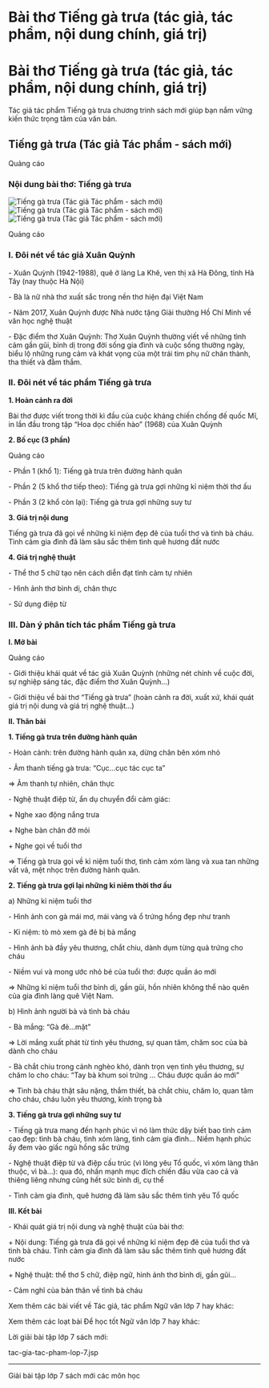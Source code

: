 # Bài thơ Tiếng gà trưa (tác giả, tác phẩm, nội dung chính, giá trị)

# Bài thơ Tiếng gà trưa (tác giả, tác phẩm, nội dung chính, giá trị)

Tác giả tác phẩm Tiếng gà trưa chương trình sách mới giúp bạn nắm vững kiến thức trọng tâm của văn bản.

## Tiếng gà trưa (Tác giả Tác phẩm - sách mới)

Quảng cáo

### Nội dung bài thơ: Tiếng gà trưa

![Tiếng gà trưa \(Tác giả Tác phẩm - sách mới\)](https://vietjack.com/ngu-van-7/images/tieng-ga-trua.PNG) ![Tiếng gà trưa \(Tác giả Tác phẩm - sách mới\)](https://vietjack.com/ngu-van-7/images/tieng-ga-trua-1.PNG) ![Tiếng gà trưa \(Tác giả Tác phẩm - sách mới\)](https://vietjack.com/ngu-van-7/images/tieng-ga-trua-2.PNG)

Quảng cáo

### I. Đôi nét về tác giả Xuân Quỳnh

\- Xuân Quỳnh (1942-1988), quê ở làng La Khê, ven thị xã Hà Đông, tỉnh Hà Tây (nay thuộc Hà Nội) 

\- Bà là nữ nhà thơ xuất sắc trong nền thơ hiện đại Việt Nam 

\- Năm 2017, Xuân Quỳnh được Nhà nước tặng Giải thưởng Hồ Chí Minh về văn học nghệ thuật 

\- Đặc điểm thơ Xuân Quỳnh: Thơ Xuân Quỳnh thường viết về những tình cảm gần gũi, bình dị trong đời sống gia đình và cuộc sống thường ngày, biểu lộ những rung cảm và khát vọng của một trái tim phụ nữ chân thành, tha thiết và đằm thắm. 

### II. Đôi nét về tác phẩm Tiếng gà trưa

**1\. Hoàn cảnh ra đời**

Bài thơ được viết trong thời kì đầu của cuộc kháng chiến chống đế quốc Mĩ, in lần đầu trong tập “Hoa dọc chiến hào” (1968) của Xuân Quỳnh 

**2\. Bố cục (3 phần)**

Quảng cáo

\- Phần 1 (khổ 1): Tiếng gà trưa trên đường hành quân 

\- Phần 2 (5 khổ thơ tiếp theo): Tiếng gà trưa gợi những kỉ niệm thời thơ ấu 

\- Phần 3 (2 khổ còn lại): Tiếng gà trưa gợi những suy tư 

**3\. Giá trị nội dung**

Tiếng gà trưa đã gọi về những kỉ niệm đẹp đẽ của tuổi thơ và tình bà cháu. Tình cảm gia đình đã làm sâu sắc thêm tình quê hương đất nước 

**4\. Giá trị nghệ thuật**

\- Thể thơ 5 chữ tạo nên cách diễn đạt tình cảm tự nhiên 

\- Hình ảnh thơ bình dị, chân thực 

\- Sử dụng điệp từ 

### III. Dàn ý phân tích tác phẩm Tiếng gà trưa

**I. Mở bài**

Quảng cáo

\- Giới thiệu khái quát về tác giả Xuân Quỳnh (những nét chính về cuộc đời, sự nghiệp sáng tác, đặc điểm thơ Xuân Quỳnh…) 

\- Giới thiệu về bài thơ “Tiếng gà trưa” (hoàn cảnh ra đời, xuất xứ, khái quát giá trị nội dung và giá trị nghệ thuật…) 

**II. Thân bài**

**1\. Tiếng gà trưa trên đường hành quân**

\- Hoàn cảnh: trên đường hành quân xa, dừng chân bên xóm nhỏ 

\- Âm thanh tiếng gà trưa: “Cục…cục tác cục ta” 

⇒ Âm thanh tự nhiên, chân thực 

\- Nghệ thuật điệp từ, ẩn dụ chuyển đổi cảm giác: 

\+ Nghe xao động nắng trưa 

\+ Nghe bàn chân đỡ mỏi 

\+ Nghe gọi về tuổi thơ 

⇒ Tiếng gà trưa gọi về kỉ niệm tuổi thơ, tình cảm xóm làng và xua tan những vất vả, mệt nhọc trên đường hành quân. 

**2\. Tiếng gà trưa gợi lại những kỉ niêm thời thơ ấu**

a) Những kỉ niệm tuổi thơ 

\- Hình ảnh con gà mái mơ, mái vàng và ổ trứng hồng đẹp như tranh 

\- Kỉ niệm: tò mò xem gà đẻ bị bà mắng 

\- Hình ảnh bà đầy yêu thương, chắt chiu, dành dụm từng quả trứng cho cháu 

\- Niềm vui và mong ước nhỏ bé của tuổi thơ: được quần áo mới 

⇒ Những kỉ niệm tuổi thơ bình dị, gần gũi, hồn nhiên không thể nào quên của gia đình làng quê Việt Nam. 

b) Hình ảnh người bà và tình bà cháu 

\- Bà mắng: “Gà đẻ…mặt” 

⇒ Lời mắng xuất phát từ tình yêu thương, sự quan tâm, chăm soc của bà dành cho cháu 

\- Bà chắt chiu trong cảnh nghèo khó, dành trọn vẹn tình yêu thương, sự chăm lo cho cháu: “Tay bà khum soi trứng … Cháu được quần áo mới” 

⇒ Tình bà cháu thật sâu nặng, thắm thiết, bà chắt chiu, chăm lo, quan tâm cho cháu, cháu luôn yêu thương, kính trọng bà 

**3\. Tiếng gà trưa gợi những suy tư**

\- Tiếng gà trưa mang đến hạnh phúc vì nó làm thức dậy biết bao tình cảm cao đẹp: tình bà cháu, tình xóm làng, tình cảm gia đình… Niềm hạnh phúc ấy đem vào giấc ngủ hồng sắc trứng 

\- Nghệ thuật điệp từ và điệp cấu trúc (vì lòng yêu Tổ quốc, vì xóm làng thân thuộc, vì bà…): qua đó, nhấn mạnh mục đích chiến đấu vừa cao cả và thiêng liêng nhưng cũng hết sức bình dị, cụ thể 

\- Tình cảm gia đình, quê hương đã làm sâu sắc thêm tình yêu Tổ quốc 

**III. Kết bài**

\- Khái quát giá trị nội dung và nghệ thuật của bài thơ: 

\+ Nội dung: Tiếng gà trưa đã gọi về những kỉ niệm đẹp đẽ của tuổi thơ và tình bà cháu. Tình cảm gia đình đã làm sâu sắc thêm tình quê hương đất nước 

\+ Nghệ thuật: thể thơ 5 chữ, điệp ngữ, hình ảnh thơ bình dị, gần gũi… 

\- Cảm nghĩ của bản thân về tình bà cháu 

Xem thêm các bài viết về Tác giả, tác phẩm Ngữ văn lớp 7 hay khác:

Xem thêm các loạt bài Để học tốt Ngữ văn lớp 7 hay khác:

Lời giải bài tập lớp 7 sách mới:

tac-gia-tac-pham-lop-7.jsp

* * *

Giải bài tập lớp 7 sách mới các môn học

